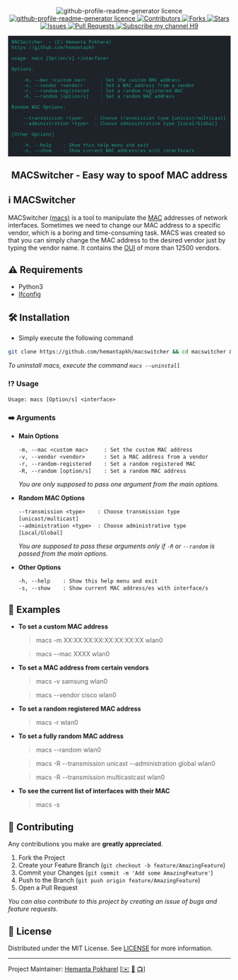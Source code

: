 <p align="center">
<img src="https://img.shields.io/badge/platform-linux-blue?style=flat-square" alt="github-profile-readme-generator licence" />
</a>
<a href="https://github.com/hemantapkh/macswitcher/blob/master/LICENSE" target="blank">
<img src="https://img.shields.io/github/license/hemantapkh/macswitcher?style=flat-square" alt="github-profile-readme-generator licence" />
</a>
<a href="https://github.com/hemantapkh/macswitcher/graphs/contributors" target="blank">
<img src="https://img.shields.io/github/contributors/hemantapkh/macswitcher.svg?style=flat-square" alt="Contributors" />
</a>
<a href="https://github.com/hemantapkh/macswitcher/fork" target="blank">
<img src="https://img.shields.io/github/forks/hemantapkh/macswitcher.svg?style=flat-square" alt="Forks"/>
</a>
<a href="https://github.com/hemantapkh/macswitcher/stargazers" target="blank">
<img src="https://img.shields.io/github/stars/hemantapkh/macswitcher?style=flat-square" alt="Stars"/>
</a>
<a href="https://github.com/hemantapkh/macswitcher/issues" target="blank">
<img src="https://img.shields.io/github/issues/hemantapkh/macswitcher?style=flat-square" alt="Issues"/>
</a>
<a href="https://github.com/hemantapkh/macswitcher/pulls" target="blank">
<img src="https://img.shields.io/github/issues-pr/hemantapkh/macswitcher?style=flat-square" alt="Pull Requests"/>
</a>
<a href="https://www.youtube.com/c/H9TechYouTube?sub_confirmation=1" target="blank">
<img src="https://img.shields.io/badge/subscribe-H9-red?style=flat-square" alt="Subscribe my channel H9"/>
</a>
<p align="center">
 <img src="image/MacsMenu.png" align="center" alt="GitHub Readme Stats" />
<h2 align="center">MACSwitcher - Easy way to spoof MAC address</h2>

</p>


## ℹ️ MACSwitcher
 
MACSwitcher [(macs)](https://github.com/hemantapkh/macswitcher) is a tool to manipulate the [MAC](https://en.wikipedia.org/wiki/MAC_address) addresses of network interfaces. Sometimes we need to change our MAC address to a specific vendor, which is a boring and time-consuming task. MACS was created so that you can simply change the MAC address to the desired vendor just by typing the vendor name. It contains the [OUI](https://en.wikipedia.org/wiki/Organizationally_unique_identifier) of more than 12500 vendors.


 ##  ⚠️ Requirements

- Python3
- [Ifconfig](https://en.wikipedia.org/wiki/Ifconfig)



## 🛠️ Installation

* Simply execute the following command

```bash
git clone https://github.com/hemantapkh/macswitcher && cd macswitcher && sudo bash install.sh --install
```

*To uninstall macs, execute the command `macs --uninstall`*


### ⁉️ Usage

```Usage: macs [Option/s] <interface>```

### ➡️ Arguments
  
  - **Main Options**

    ```
    -m, --mac <custom mac>     : Set the custom MAC address
    -v, --vendor <vendor>      : Set a MAC address from a vendor
    -r, --random-registered    : Set a random registered MAC
    -R, --random [option/s]    : Set a random MAC address
    ```

    *You are only supposed to pass one argument from the main options.*
      
  - **Random MAC Options**

    ```
    --transmission <type>    : Choose transmission type [unicast/multicast]
    --administration <type>  : Choose administrative type [Local/Global]
    ```

    *You are supposed to pass these arguments only if `-R` or `--random` is passed from the main options.*

  - **Other Options**

    ```
    -h, --help    : Show this help menu and exit
    -s, --show    : Show current MAC address/es with interface/s
    ```


## 🎯 Examples

- **To set a custom MAC address**
    > macs -m XX:XX:XX:XX:XX:XX:XX:XX wlan0

    > macs --mac XXXX wlan0

- **To set a MAC address from certain vendors**
    > macs -v samsung wlan0
    
    > macs --vendor cisco wlan0

- **To set a random registered MAC address**
    > macs -r  wlan0

- **To set a fully random MAC address**
   > macs --random wlan0 
   
   > macs -R --transmission unicast --administration global wlan0 

    > macs -R --transmission multicastcast wlan0

- **To see the current list of interfaces with their MAC**
    > macs -s


## 💚 Contributing

Any contributions you make are **greatly appreciated**.

1. Fork the Project
2. Create your Feature Branch (`git checkout -b feature/AmazingFeature`)
3. Commit your Changes (`git commit -m 'Add some AmazingFeature'`)
4. Push to the Branch (`git push origin feature/AmazingFeature`)
5. Open a Pull Request

*You can also contribute to this project by creating an issue of bugs and feature requests.*


## 🔑 License

Distributed under the MIT License. See [LICENSE](LICENSE) for more information.

-----
Project Maintainer: [Hemanta Pokharel](https://github.com/hemantapkh/) [[✉️](mailto:hemantapkh@gmail.com) [💬](https://t.me/hemantapkh) [📺](https://youtube.com/h9techyoutube)]
